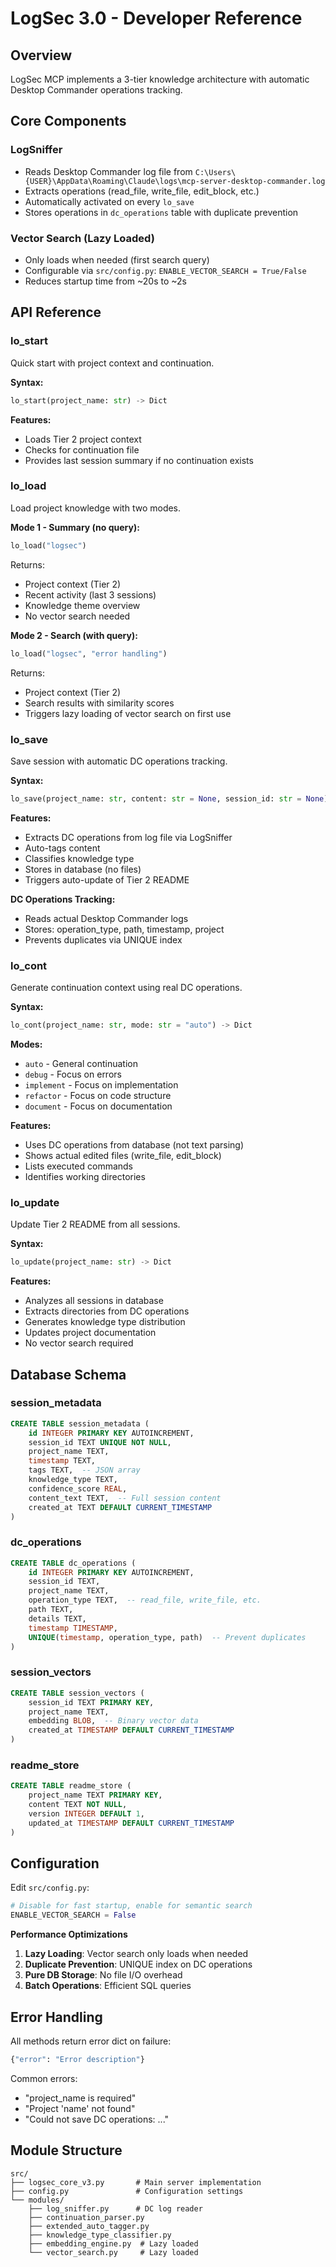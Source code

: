 # LogSec 3.0 - Developer Reference

## Overview

LogSec MCP implements a 3-tier knowledge architecture with automatic Desktop Commander operations tracking.

## Core Components

### LogSniffer
- Reads Desktop Commander log file from `C:\Users\{USER}\AppData\Roaming\Claude\logs\mcp-server-desktop-commander.log`
- Extracts operations (read_file, write_file, edit_block, etc.)
- Automatically activated on every `lo_save`
- Stores operations in `dc_operations` table with duplicate prevention

### Vector Search (Lazy Loaded)
- Only loads when needed (first search query)
- Configurable via `src/config.py`: `ENABLE_VECTOR_SEARCH = True/False`
- Reduces startup time from ~20s to ~2s

## API Reference

### lo_start

Quick start with project context and continuation.

**Syntax:**
```python
lo_start(project_name: str) -> Dict
```

**Features:**
- Loads Tier 2 project context
- Checks for continuation file
- Provides last session summary if no continuation exists

### lo_load

Load project knowledge with two modes.

**Mode 1 - Summary (no query):**
```python
lo_load("logsec")
```
Returns:
- Project context (Tier 2)
- Recent activity (last 3 sessions)
- Knowledge theme overview
- No vector search needed

**Mode 2 - Search (with query):**
```python
lo_load("logsec", "error handling")
```
Returns:
- Project context (Tier 2)  
- Search results with similarity scores
- Triggers lazy loading of vector search on first use

### lo_save

Save session with automatic DC operations tracking.

**Syntax:**
```python
lo_save(project_name: str, content: str = None, session_id: str = None) -> Dict
```

**Features:**
- Extracts DC operations from log file via LogSniffer
- Auto-tags content
- Classifies knowledge type
- Stores in database (no files)
- Triggers auto-update of Tier 2 README

**DC Operations Tracking:**
- Reads actual Desktop Commander logs
- Stores: operation_type, path, timestamp, project
- Prevents duplicates via UNIQUE index

### lo_cont

Generate continuation context using real DC operations.

**Syntax:**
```python
lo_cont(project_name: str, mode: str = "auto") -> Dict
```

**Modes:**
- `auto` - General continuation
- `debug` - Focus on errors
- `implement` - Focus on implementation
- `refactor` - Focus on code structure  
- `document` - Focus on documentation

**Features:**
- Uses DC operations from database (not text parsing)
- Shows actual edited files (write_file, edit_block)
- Lists executed commands
- Identifies working directories

### lo_update

Update Tier 2 README from all sessions.

**Syntax:**
```python
lo_update(project_name: str) -> Dict
```

**Features:**
- Analyzes all sessions in database
- Extracts directories from DC operations
- Generates knowledge type distribution
- Updates project documentation
- No vector search required

## Database Schema

### session_metadata
```sql
CREATE TABLE session_metadata (
    id INTEGER PRIMARY KEY AUTOINCREMENT,
    session_id TEXT UNIQUE NOT NULL,
    project_name TEXT,
    timestamp TEXT,
    tags TEXT,  -- JSON array
    knowledge_type TEXT,
    confidence_score REAL,
    content_text TEXT,  -- Full session content
    created_at TEXT DEFAULT CURRENT_TIMESTAMP
)
```

### dc_operations
```sql
CREATE TABLE dc_operations (
    id INTEGER PRIMARY KEY AUTOINCREMENT,
    session_id TEXT,
    project_name TEXT,
    operation_type TEXT,  -- read_file, write_file, etc.
    path TEXT,
    details TEXT,
    timestamp TIMESTAMP,
    UNIQUE(timestamp, operation_type, path)  -- Prevent duplicates
)
```

### session_vectors
```sql
CREATE TABLE session_vectors (
    session_id TEXT PRIMARY KEY,
    project_name TEXT,
    embedding BLOB,  -- Binary vector data
    created_at TIMESTAMP DEFAULT CURRENT_TIMESTAMP
)
```

### readme_store
```sql
CREATE TABLE readme_store (
    project_name TEXT PRIMARY KEY,
    content TEXT NOT NULL,
    version INTEGER DEFAULT 1,
    updated_at TIMESTAMP DEFAULT CURRENT_TIMESTAMP
)
```

## Configuration

Edit `src/config.py`:
```python
# Disable for fast startup, enable for semantic search
ENABLE_VECTOR_SEARCH = False
```

**Performance Optimizations**

1. **Lazy Loading**: Vector search only loads when needed
2. **Duplicate Prevention**: UNIQUE index on DC operations
3. **Pure DB Storage**: No file I/O overhead
4. **Batch Operations**: Efficient SQL queries

## Error Handling

All methods return error dict on failure:
```python
{"error": "Error description"}
```

Common errors:
- "project_name is required"
- "Project 'name' not found"
- "Could not save DC operations: ..."

## Module Structure

```
src/
├── logsec_core_v3.py       # Main server implementation
├── config.py               # Configuration settings
└── modules/
    ├── log_sniffer.py      # DC log reader
    ├── continuation_parser.py
    ├── extended_auto_tagger.py
    ├── knowledge_type_classifier.py
    ├── embedding_engine.py  # Lazy loaded
    └── vector_search.py     # Lazy loaded
```
